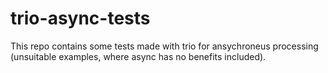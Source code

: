 # trio-async-tests
This repo contains some tests made with trio for ansychroneus processing (unsuitable examples, where async has no benefits included).
